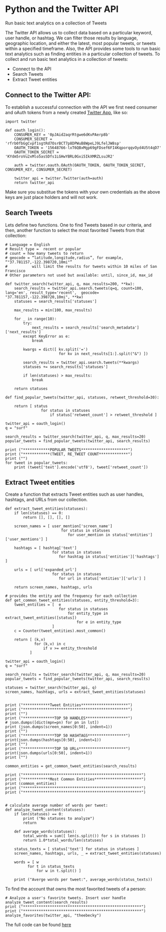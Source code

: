 # Python and the Twitter API

Run basic text analytics on a collection of Tweets

The Twitter API allows us to collect data based on a particular keyword, user handle, or hashtag.  We can filter those results by language, geographic location, and either the latest, most popular tweets, or tweets within a specified timeframe. Also, the API provides some tools to run basic text analytics such as finding entities in a particular collection of tweets. To collect and run basic text analytics in a collection of tweets:

* Connect to the API
* Search Tweets
* Extract Tweet entities

## Connect to the Twitter API:
To establish a successful connection with the API we first need consumer and oAuth tokens from a newly created [Twitter App](https://apps.twitter.com/), like so:

```
import twitter

def oauth_login():
    CONSUMER_KEY = '0pJAid2aqrRtgwe6dKvPAerp8b'
    CONSUMER_SECRET = 'rfrb0fbGgCvpf1sgtRd7OsrBCT7p8DPWuB8WpeLJ9LfelJW8sp'
    OAUTH_TOKEN = '15648766-lxT6QBxMgp69gFDsef6FI4KqporqqvOyd4U5t4qD7'
    OAUTH_TOKEN_SECRET = 'KYdm5roVu2xMlo5asSDfs1LGHwYBRL0Gxi5IkXMRZLsuJR2'

    auth = twitter.oauth.OAuth(OAUTH_TOKEN, OAUTH_TOKEN_SECRET, CONSUMER_KEY, CONSUMER_SECRET)

    twitter_api = twitter.Twitter(auth=auth)
    return twitter_api
```
Make sure you substitue the tokens with your own credentials as the above keys are just place holders and will not work.

## Search Tweets
Lets define two functions. One to find Tweets based in our criteria, and then, another function to select the most favorited Tweets from that collection:

```
# Language = English
# Result type =  recent or popular
# count = how many tweets to return
# geocode = “latitude,longitude,radius”, for example, “"37.781157,-122.398720,10mi"”
#           will limit the results for tweets within 10 miles of San Francisco
# Other parameters not used but available: until, since_id, max_id

def twitter_search(twitter_api, q, max_results=200, **kw):  
    search_results = twitter_api.search.tweets(q=q, count=100, lang='en', result_type='recent',  geocode= "37.781157,-122.398720,10mi", **kw)  
    statuses = search_results['statuses']
    
    max_results = min(100, max_results)
    
    for _ in range(10):
        try:
            next_results = search_results['search_metadata']['next_results']
        except KeyError as e:
            break

        kwargs = dict([ kv.split('=') 
                        for kv in next_results[1:].split("&") ])

        search_results = twitter_api.search.tweets(**kwargs)
        statuses += search_results['statuses']
        
        if len(statuses) > max_results: 
            break
            
    return statuses

def find_popular_tweets(twitter_api, statuses, retweet_threshold=30):
        
    return [ status
                for status in statuses 
                    if status['retweet_count'] > retweet_threshold ] 
                    
twitter_api = oauth_login()
q = "surf"

search_results = twitter_search(twitter_api, q, max_results=20)
popular_tweets = find_popular_tweets(twitter_api, search_results)

print ("************POPULAR TWEETS*********************")
print ("************(TWEET, RE_TWEET COUNT*************")
print ("")
for tweet in popular_tweets:
    print (tweet['text'].encode('utf8'), tweet['retweet_count'])

```

## Extract Tweet entities
Create a function that extracts Tweet entities such as user handles, hashtags, and URLs from our collection.

```
def extract_tweet_entities(statuses):
    if len(statuses) == 0:
        return [], [], [], []
    
    screen_names = [ user_mention['screen_name'] 
                         for status in statuses
                            for user_mention in status['entities']['user_mentions'] ]
    
    hashtags = [ hashtag['text'] 
                     for status in statuses 
                        for hashtag in status['entities']['hashtags'] ]

    urls = [ url['expanded_url'] 
                     for status in statuses 
                        for url in status['entities']['urls'] ]

    return screen_names, hashtags, urls

# provides the entity and the frequency for each collection
def get_common_tweet_entities(statuses, entity_threshold=3):
    tweet_entities = [  e
                        for status in statuses
                            for entity_type in extract_tweet_entities([status]) 
                                for e in entity_type 
                     ]
    c = Counter(tweet_entities).most_common()

    return [ (k,v) 
             for (k,v) in c
                 if v >= entity_threshold
           ]

twitter_api = oauth_login()
q = "surf"

search_results = twitter_search(twitter_api, q, max_results=20)
popular_tweets = find_popular_tweets(twitter_api, search_results)

statuses = twitter_search(twitter_api, q)
screen_names, hashtags, urls = extract_tweet_entities(statuses)


print ("************Tweet Entities*********************")
print ("***********************************************")
print ("")
print ("**************TOP 50 HANDLES*******************")
# json.dumps([dict(mpn=pn) for pn in lst])
print (json.dumps(screen_names[0:50], indent=1))
print ("")
print ("**************TOP 50 HASHTAGS*****************")
print(json.dumps(hashtags[0:50], indent=1))
print ("")
print ("**************TOP 50 URLs*********************")
print(json.dumps(urls[0:50], indent=1))
print ("")

common_entities = get_common_tweet_entities(search_results)

print ("*****************************************************")
print ("************Most Common Entities*********************")
print (common_entities)
print ("*****************************************************")
print ("*****************************************************")


# calculate average number of words per tweet:
def analyze_tweet_content(statuses):
    if len(statuses) == 0:
        print ("No statuses to analyze")
        return
    
    def average_words(statuses):
        total_words = sum([ len(s.split()) for s in statuses ]) 
        return 1.0*total_words/len(statuses)

    status_texts = [ status['text'] for status in statuses ]
    screen_names, hashtags, urls, _ = extract_tweet_entities(statuses)
    
    words = [ w 
          for t in status_texts 
              for w in t.split() ]
    
    print ("Averge words per tweet:", average_words(status_texts))
```

To find the account that owns the most favorited tweets of a person:
```
# Analyze a user's favorite tweets. Insert user handle
analyze_tweet_content(search_results)
print ("*****************************************************")
print ("*****************************************************")
analyze_favorites(twitter_api, "theebecky")
```

The full code can be found [here]()